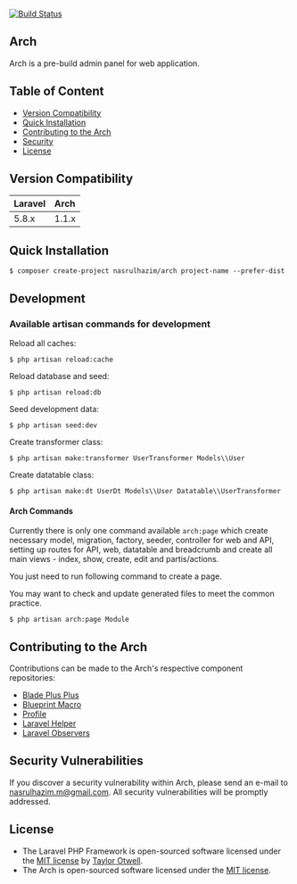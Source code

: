 [![Build Status](https://dev.azure.com/nasrulhazim/arch/_apis/build/status/nasrulhazim.arch?branchName=master)](https://dev.azure.com/nasrulhazim/arch/_build/latest?definitionId=4&branchName=master)

## Arch 

Arch is a pre-build admin panel for web application.

## Table of Content

* [Version Compatibility](#version-compatibility)
* [Quick Installation](#quick-installation)
* [Contributing to the Arch](#contributing-to-the-arch)
* [Security](#security-vulnerabilities)
* [License](#license)

## Version Compatibility

Laravel    | Arch
:----------|:----------
 5.8.x     | 1.1.x

## Quick Installation

```
$ composer create-project nasrulhazim/arch project-name --prefer-dist
```

## Development

### Available artisan commands for development

Reload all caches:

```
$ php artisan reload:cache
```

Reload database and seed:

```
$ php artisan reload:db
```

Seed development data:

```
$ php artisan seed:dev
```

Create transformer class:

```
$ php artisan make:transformer UserTransformer Models\\User
```

Create datatable class:

```
$ php artisan make:dt UserDt Models\\User Datatable\\UserTransformer
```

#### Arch Commands

Currently there is only one command available `arch:page` which create necessary model, migration, factory, seeder, controller for web and API, setting up routes for API, web, datatable and breadcrumb and create all main views - index, show, create, edit and partis/actions.

You just need to run following command to create a page.

You may want to check and update generated files to meet the common practice.

```
$ php artisan arch:page Module
```

## Contributing to the Arch

Contributions can be made to the Arch's respective component repositories:

- [Blade Plus Plus](https://github.com/cleaniquecoders/blade-plus-plus)
- [Blueprint Macro](https://github.com/cleaniquecoders/blueprint-macro)
- [Profile](https://github.com/cleaniquecoders/profile)
- [Laravel Helper](https://github.com/cleaniquecoders/laravel-helper)
- [Laravel Observers](https://github.com/cleaniquecoders/laravel-observers)

## Security Vulnerabilities

If you discover a security vulnerability within Arch, please send an e-mail to nasrulhazim.m@gmail.com. All security vulnerabilities will be promptly addressed.

## License

* The Laravel PHP Framework is open-sourced software licensed under the [MIT license](http://opensource.org/licenses/MIT) by [Taylor Otwell](https://github.com/taylorotwell).
* The Arch is open-sourced software licensed under the [MIT license](http://opensource.org/licenses/MIT).
